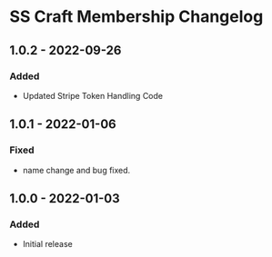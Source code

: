 # SS Craft Membership Changelog

## 1.0.2 - 2022-09-26
### Added
- Updated Stripe Token Handling Code

## 1.0.1 - 2022-01-06
### Fixed
- name change and bug fixed.

## 1.0.0 - 2022-01-03
### Added
- Initial release
